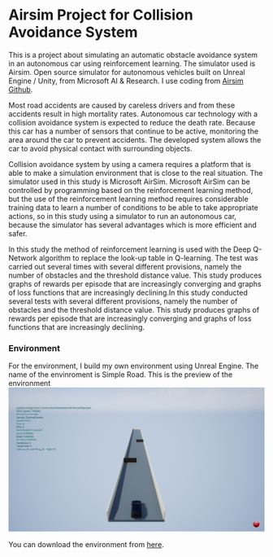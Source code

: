 # Airsim Project for Collision Avoidance System
This is a project about simulating an automatic obstacle avoidance system in an autonomous car using reinforcement learning. The simulator used is Airsim. Open source simulator for autonomous vehicles built on Unreal Engine / Unity, from Microsoft AI & Research. I use coding from [Airsim Github](https://github.com/microsoft/AirSim).

Most road accidents are caused by careless drivers and from these accidents result in high mortality rates. Autonomous car technology with a collision avoidance system is expected to reduce the death rate. Because this car has a number of sensors that continue to be active, monitoring the area around the car to prevent accidents. The developed system allows the car to avoid physical contact with surrounding objects.

Collision avoidance system by using a camera requires a platform that is able to make a simulation environment that is close to the real situation. The simulator used in this study is Microsoft AirSim. Microsoft AirSim can be controlled by programming based on the reinforcement learning method, but the use of the reinforcement learning method requires considerable training data to learn a number of conditions to be able to take appropriate actions, so in this study using a simulator to run an autonomous car, because the simulator has several advantages which is more efficient and safer.

In this study the method of reinforcement learning is used with the Deep Q-Network algorithm to replace the look-up table in Q-learning. The test was carried out several times with several different provisions, namely the number of obstacles and the threshold distance value. This study produces graphs of rewards per episode that are increasingly converging and graphs of loss functions that are increasingly declining.In this study conducted several tests with several different provisions, namely the number of obstacles and the threshold distance value. This study produces graphs of rewards per episode that are increasingly converging and graphs of loss functions that are increasingly declining.


### Environment
For the environment, I build my own environment using Unreal Engine. The name of the envinroment is Simple Road. This is the preview of the environment
![Simple Road Environement](https://github.com/annisanazi/airsimproject/blob/main/env.png)

You can download the environment from [here](https://drive.google.com/drive/folders/1H1uw0oUb90fkZdt7Hqt84SoDFrxWOGP5?usp=sharing).
